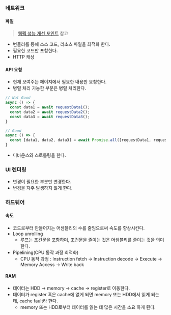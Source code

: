 ### 네트워크
#### 파일
> [웹펙 성능 개선 포인트](웹펙-성능-개선-포인트) 참고

- 번들러를 통해 소스 코드, 리소스 파일을 최적화 한다.
- 필요한 코드만 포함한다.
- HTTP 캐싱

#### API 요청
- 현재 보여주는 페이지에서 필요한 내용만 요청한다.
- 병렬 처리 가능한 부분은 병렬 처리한다.
```js
// Not Good
async () => {
  const data1 = await requestData1();
  const data2 = await requestData2();
  const data3 = await requestData3();
}

// Good
async () => {
  const [data1, data2, data3] = await Promise.all([requestData1, requestData2, requestData3]);
}
```
- 디바운스와 스로틀링을 한다.

### UI 렌더링
- 변경이 필요한 부분만 변경한다.
- 변경을 자주 발생하지 않게 한다.

### 하드웨어
#### 속도
- 코드로부터 만들어지는 어셈블리의 수를 줄임으로써 속도를 향상시킨다.
- Loop unrolling
  - 루프는 조건문을 포함하며, 조건문을 줄이는 것은 어셈블리를 줄이는 것을 의미한다.
- Pipelining(CPU 동작 과정 최적화)
  - CPU 동작 과정 :  Instruction fetch -> Instruction decode -> Execute -> Memory Access -> Write back

#### RAM
- 데이터는 HDD -> memory -> cache -> register로 이동한다.
- 데이터가 register 혹은 cache에 없게 되면 memory 또는 HDD에서 읽게 되는 데, cache fault라 한다.
  - memory 또는 HDD로부터 데이터를 읽는 데 많은 시간을 소요 하게 된다.